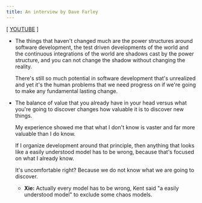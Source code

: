 ```yaml
---
title: An interview by Dave Farley
---
```


[ [YOUTUBE](https://www.youtube.com/watch?v=guycIP56YeY) ]

- The things that haven't changed much are the power structures
  around software development, the test driven developments of the world
  and the continuous integrations of the world
  are shadows cast by the power structure,
  and you can not change the shadow without changing the reality.

  There's still so much potential in software development
  that's unrealized and yet it's the human problems
  that we need progress on if we're going to
  make any fundamental lasting change.

- The balance of value that you already have in your head
  versus what you're going to discover changes how valuable it is
  to discover new things.

  My experience showed me that what I don't know is vaster
  and far more valuable than I do know.

  If I organize development around that principle,
  then anything that looks like a easily understood model
  has to be wrong, because that's focused on what I already know.
  
  It's uncomfortable right?
  Because we do not know what we are going to discover.

  - **Xie:** Actually every model has to be wrong,
    Kent said "a easily understood model"
    to exclude some chaos models.

 

